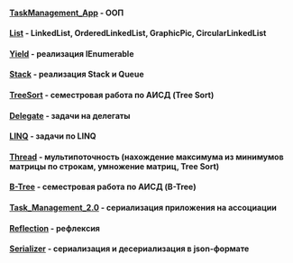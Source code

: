 
#### [TaskManagement_App](https://github.com/2Jinx/ITIS/tree/main/TaskManagement_App "ООП") - ООП
#### [List](https://github.com/2Jinx/ITIS/tree/main/List "LinkedList, OrderedLinkedList, GraphicPic, CircularLinkedList") - LinkedList, OrderedLinkedList, GraphicPic, CircularLinkedList
#### [Yield](https://github.com/2Jinx/ITIS/tree/main/Yield "реализация IEnumerable") - реализация IEnumerable
#### [Stack](https://github.com/2Jinx/ITIS/tree/main/Stack "реализация Stack и Queue") - реализация Stack и Queue
#### [TreeSort](https://github.com/2Jinx/ITIS/tree/main/TreeSort "семестровая работа по АИСД") - семестровая работа по АИСД (Tree Sort)
#### [Delegate](https://github.com/2Jinx/ITIS/tree/main/Delegate "задачи на делегаты") - задачи на делегаты
#### [LINQ](https://github.com/2Jinx/ITIS/tree/main/LINQ "задачи по LINQ") - задачи по LINQ
#### [Thread](https://github.com/2Jinx/ITIS/tree/main/Thread "мультипоточность (нахождение максимума из минимумов матрицы по строкам, умножение матриц, Tree Sort)") - мультипоточность (нахождение максимума из минимумов матрицы по строкам, умножение матриц, Tree Sort)
#### [B-Tree](https://github.com/2Jinx/ITIS/tree/main/B-Tree "семестровая работа по АИСД (B-Tree)") - семестровая работа по АИСД (B-Tree)
#### [Task_Management_2.0](https://github.com/2Jinx/ITIS/tree/main/Task_Management_2.0 "сериализация приложения на ассоциации") - сериализация приложения на ассоциации
#### [Reflection](https://github.com/2Jinx/ITIS/tree/main/Reflection "рефлексия") - рефлексия
#### [Serializer](https://github.com/2Jinx/ITIS/tree/main/Serializer "сериализация и десериализация в json-формате") - сериализация и десериализация в json-формате

